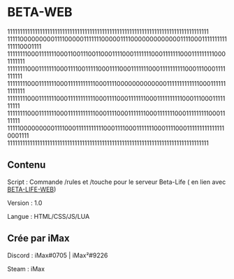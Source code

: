 # BETA-WEB

111111111111111111111111111111111111111111111111111111111111111111111111111111111
111110000000001111000001111111000001111000000000000011110001111111111111110001111
111111110001111111000110011100110001111000111111100011111110001111111110001111111
111111110001111111000111100111110001111000111111100011111111110001110001111111111
111111110001111111000111111111110001111000000000000011111111111110001111111111111
111111110001111111000111111111110001111000111111100011111111110001110001111111111
111111110001111111000111111111110001111000111111100011111110001111111110001111111
111110000000001111000111111111110001111000111111100011110001111111111111110001111
111111111111111111111111111111111111111111111111111111111111111111111111111111111
 
 
## Contenu

 Script : Commande /rules et /touche pour le serveur Beta-Life ( en lien avec [BETA-LIFE-WEB](https://github.com/iMax-git/BETA-LIFE-WEB))
 
 Version  : 1.0
 
 Langue   : HTML/CSS/JS/LUA

## Crée par iMax 
 Discord : iMax#0705 | iMax²#9226
 
 Steam : iMax
